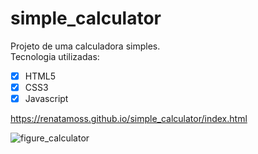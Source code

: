 # simple_calculator
Projeto de uma calculadora simples. <br>
Tecnologia utilizadas: 
- [x] HTML5
- [x] CSS3
- [x] Javascript

https://renatamoss.github.io/simple_calculator/index.html

![figure_calculator](https://user-images.githubusercontent.com/71418589/112731455-150a9680-8f16-11eb-9efd-8737a0cf9b74.png)



